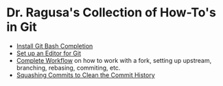 # Dr. Ragusa's Collection of How-To's in Git


- [Install Git Bash Completion](./topics/bash_completion.md)
- [Set up an Editor for Git](./topics/setup_editor.md)
- [Complete Workflow](./topics/simple_workflow.md) on how to work with a fork, setting up upstream, branching, rebasing, commiting, etc.
- [Squashing Commits to Clean the Commit History](./topics/squash_commits.md)